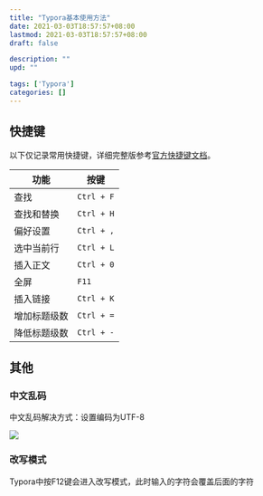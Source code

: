 ```yaml
---
title: "Typora基本使用方法"
date: 2021-03-03T18:57:57+08:00
lastmod: 2021-03-03T18:57:57+08:00
draft: false

description: ""
upd: ""

tags: ['Typora']
categories: []
---
```


## 快捷键

以下仅记录常用快捷键，详细完整版参考[官方快捷键文档](https://support.typora.io/Shortcut-Keys/)。

| 功能         | 按键       |
| ------------ | ---------- |
| 查找         | `Ctrl + F` |
| 查找和替换   | `Ctrl + H` |
| 偏好设置     | `Ctrl + ,` |
| 选中当前行   | `Ctrl + L` |
| 插入正文     | `Ctrl + 0` |
| 全屏         | `F11`      |
| 插入链接     | `Ctrl + K` |
| 增加标题级数 | `Ctrl + =` |
| 降低标题级数 | `Ctrl + -` |

## 其他

### 中文乱码

中文乱码解决方式：设置编码为UTF-8

![](https://cdn.jsdelivr.net/gh/henrywu97/FigBed/Figs/20210303190339.png)

### 改写模式

Typora中按F12键会进入改写模式，此时输入的字符会覆盖后面的字符